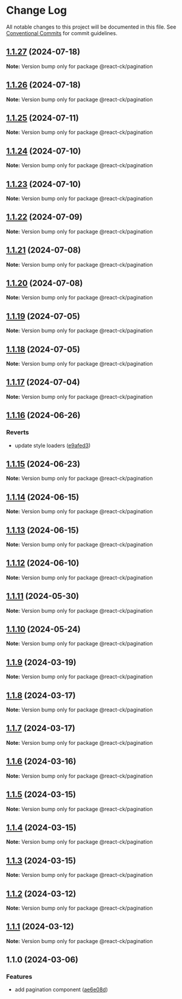 # Change Log

All notable changes to this project will be documented in this file.
See [Conventional Commits](https://conventionalcommits.org) for commit guidelines.

## [1.1.27](https://github.com/abelflopes/react-ck/compare/@react-ck/pagination@1.1.26...@react-ck/pagination@1.1.27) (2024-07-18)

**Note:** Version bump only for package @react-ck/pagination





## [1.1.26](https://github.com/abelflopes/react-ck/compare/@react-ck/pagination@1.1.25...@react-ck/pagination@1.1.26) (2024-07-18)

**Note:** Version bump only for package @react-ck/pagination





## [1.1.25](https://github.com/abelflopes/react-ck/compare/@react-ck/pagination@1.1.24...@react-ck/pagination@1.1.25) (2024-07-11)

**Note:** Version bump only for package @react-ck/pagination





## [1.1.24](https://github.com/abelflopes/react-ck/compare/@react-ck/pagination@1.1.23...@react-ck/pagination@1.1.24) (2024-07-10)

**Note:** Version bump only for package @react-ck/pagination





## [1.1.23](https://github.com/abelflopes/react-ck/compare/@react-ck/pagination@1.1.22...@react-ck/pagination@1.1.23) (2024-07-10)

**Note:** Version bump only for package @react-ck/pagination





## [1.1.22](https://github.com/abelflopes/react-ck/compare/@react-ck/pagination@1.1.21...@react-ck/pagination@1.1.22) (2024-07-09)

**Note:** Version bump only for package @react-ck/pagination





## [1.1.21](https://github.com/abelflopes/react-ck/compare/@react-ck/pagination@1.1.20...@react-ck/pagination@1.1.21) (2024-07-08)

**Note:** Version bump only for package @react-ck/pagination





## [1.1.20](https://github.com/abelflopes/react-ck/compare/@react-ck/pagination@1.1.19...@react-ck/pagination@1.1.20) (2024-07-08)

**Note:** Version bump only for package @react-ck/pagination





## [1.1.19](https://github.com/abelflopes/react-ck/compare/@react-ck/pagination@1.1.18...@react-ck/pagination@1.1.19) (2024-07-05)

**Note:** Version bump only for package @react-ck/pagination





## [1.1.18](https://github.com/abelflopes/react-ck/compare/@react-ck/pagination@1.1.17...@react-ck/pagination@1.1.18) (2024-07-05)

**Note:** Version bump only for package @react-ck/pagination





## [1.1.17](https://github.com/abelflopes/react-ck/compare/@react-ck/pagination@1.1.16...@react-ck/pagination@1.1.17) (2024-07-04)

**Note:** Version bump only for package @react-ck/pagination





## [1.1.16](https://github.com/abelflopes/react-ck/compare/@react-ck/pagination@1.1.15...@react-ck/pagination@1.1.16) (2024-06-26)


### Reverts

* update style loaders ([e9afed3](https://github.com/abelflopes/react-ck/commit/e9afed309e7893e95b4b02cceb7e9636670740b8))



## [1.1.15](https://github.com/abelflopes/react-ck/compare/@react-ck/pagination@1.1.14...@react-ck/pagination@1.1.15) (2024-06-23)

**Note:** Version bump only for package @react-ck/pagination





## [1.1.14](https://github.com/abelflopes/react-ck/compare/@react-ck/pagination@1.1.13...@react-ck/pagination@1.1.14) (2024-06-15)

**Note:** Version bump only for package @react-ck/pagination





## [1.1.13](https://github.com/abelflopes/react-ck/compare/@react-ck/pagination@1.1.12...@react-ck/pagination@1.1.13) (2024-06-15)

**Note:** Version bump only for package @react-ck/pagination





## [1.1.12](https://github.com/abelflopes/react-ck/compare/@react-ck/pagination@1.1.11...@react-ck/pagination@1.1.12) (2024-06-10)

**Note:** Version bump only for package @react-ck/pagination





## [1.1.11](https://github.com/abelflopes/react-ck/compare/@react-ck/pagination@1.1.10...@react-ck/pagination@1.1.11) (2024-05-30)

**Note:** Version bump only for package @react-ck/pagination





## [1.1.10](https://github.com/abelflopes/react-ck/compare/@react-ck/pagination@1.1.9...@react-ck/pagination@1.1.10) (2024-05-24)

**Note:** Version bump only for package @react-ck/pagination





## [1.1.9](https://github.com/abelflopes/react-ck/compare/@react-ck/pagination@1.1.8...@react-ck/pagination@1.1.9) (2024-03-19)

**Note:** Version bump only for package @react-ck/pagination





## [1.1.8](https://github.com/abelflopes/react-ck/compare/@react-ck/pagination@1.1.7...@react-ck/pagination@1.1.8) (2024-03-17)

**Note:** Version bump only for package @react-ck/pagination





## [1.1.7](https://github.com/abelflopes/react-ck/compare/@react-ck/pagination@1.1.6...@react-ck/pagination@1.1.7) (2024-03-17)

**Note:** Version bump only for package @react-ck/pagination





## [1.1.6](https://github.com/abelflopes/react-ck/compare/@react-ck/pagination@1.1.5...@react-ck/pagination@1.1.6) (2024-03-16)

**Note:** Version bump only for package @react-ck/pagination





## [1.1.5](https://github.com/abelflopes/react-ck/compare/@react-ck/pagination@1.1.4...@react-ck/pagination@1.1.5) (2024-03-15)

**Note:** Version bump only for package @react-ck/pagination





## [1.1.4](https://github.com/abelflopes/react-ck/compare/@react-ck/pagination@1.1.3...@react-ck/pagination@1.1.4) (2024-03-15)

**Note:** Version bump only for package @react-ck/pagination





## [1.1.3](https://github.com/abelflopes/react-ck/compare/@react-ck/pagination@1.1.2...@react-ck/pagination@1.1.3) (2024-03-15)

**Note:** Version bump only for package @react-ck/pagination





## [1.1.2](https://github.com/abelflopes/react-ck/compare/@react-ck/pagination@1.1.1...@react-ck/pagination@1.1.2) (2024-03-12)

**Note:** Version bump only for package @react-ck/pagination





## [1.1.1](https://github.com/abelflopes/react-ck/compare/@react-ck/pagination@1.1.0...@react-ck/pagination@1.1.1) (2024-03-12)

**Note:** Version bump only for package @react-ck/pagination





## 1.1.0 (2024-03-06)


### Features

* add pagination component ([ae6e08d](https://github.com/abelflopes/react-ck/commit/ae6e08d5ce034c15a8c44c4314a009f3ed3e6f72))
